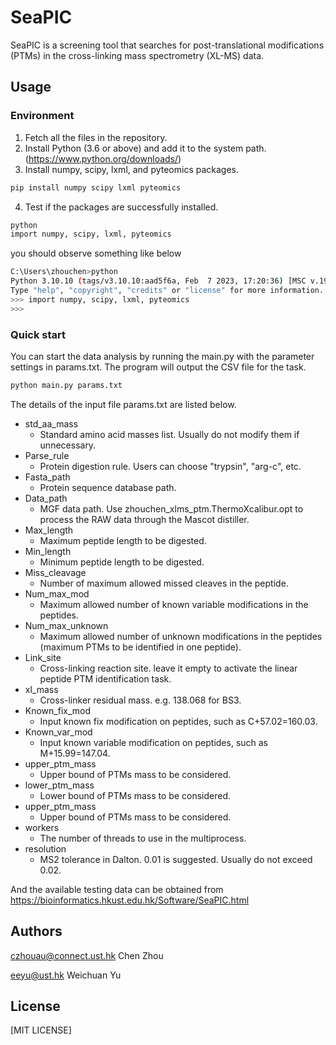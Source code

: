 # SeaPIC
SeaPIC is a screening tool that searches for post-translational modifications (PTMs) in the cross-linking mass spectrometry (XL-MS) data.
## Usage
### Environment
1. Fetch all the files in the repository.
2. Install Python (3.6 or above) and add it to the system path. (https://www.python.org/downloads/)
3. Install numpy, scipy, lxml, and pyteomics packages.
```bash
pip install numpy scipy lxml pyteomics
```
4. Test if the packages are successfully installed.
```bash
python
import numpy, scipy, lxml, pyteomics
```
you should observe something like below
```bash
C:\Users\zhouchen>python
Python 3.10.10 (tags/v3.10.10:aad5f6a, Feb  7 2023, 17:20:36) [MSC v.1929 64 bit (AMD64)] on win32
Type "help", "copyright", "credits" or "license" for more information.
>>> import numpy, scipy, lxml, pyteomics
>>>
```
### Quick start
You can start the data analysis by running the main.py with the parameter settings in params.txt. The program will output the CSV file for the task.
```bash
python main.py params.txt
```
The details of the input file params.txt are listed below.
- std_aa_mass
  - Standard amino acid masses list. Usually do not modify them if unnecessary.
- Parse_rule
  - Protein digestion rule. Users can choose "trypsin", "arg-c", etc.
- Fasta_path
  - Protein sequence database path.
- Data_path
  - MGF data path. Use zhouchen_xlms_ptm.ThermoXcalibur.opt to process the RAW data through the Mascot distiller.
- Max_length
  - Maximum peptide length to be digested.
- Min_length
  - Minimum peptide length to be digested.
- Miss_cleavage
  - Number of maximum allowed missed cleaves in the peptide.
- Num_max_mod
  - Maximum allowed number of known variable modifications in the peptides.
- Num_max_unknown
  - Maximum allowed number of unknown modifications in the peptides (maximum PTMs to be identified in one peptide).
- Link_site
  - Cross-linking reaction site. leave it empty to activate the linear peptide PTM identification task.
- xl_mass
  - Cross-linker residual mass. e.g. 138.068 for BS3.
- Known_fix_mod
  - Input known fix modification on peptides, such as C+57.02=160.03.
- Known_var_mod
  - Input known variable modification on peptides, such as M+15.99=147.04.
- upper_ptm_mass
  - Upper bound of PTMs mass to be considered.
- lower_ptm_mass
  - Lower bound of PTMs mass to be considered.
- upper_ptm_mass
  - Upper bound of PTMs mass to be considered.
- workers
  - The number of threads to use in the multiprocess.
- resolution
  - MS2 tolerance in Dalton. 0.01 is suggested. Usually do not exceed 0.02.

And the available testing data can be obtained from https://bioinformatics.hkust.edu.hk/Software/SeaPIC.html
## Authors
czhouau@connect.ust.hk Chen Zhou

eeyu@ust.hk Weichuan Yu

## License
[MIT LICENSE]

